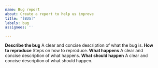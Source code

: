 ```yaml
---
name: Bug report
about: Create a report to help us improve
title: "[BUG]"
labels: bug
assignees: ''

---
```


**Describe the bug**
A clear and concise description of what the bug is.
**How to reproduce**
Steps on how to reproduce.
**What happens**
A clear and concise description of what happens.
**What should happen**
A clear and concise description of what should happen.
